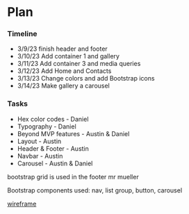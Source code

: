 # Plan

### Timeline
* 3/9/23 finish header and footer
* 3/10/23 Add container 1 and gallery
* 3/11/23 Add container 3 and media queries
* 3/12/23 Add Home and Contacts
* 3/13/23 Change colors and add Bootstrap icons
* 3/14/23 Make gallery a carousel

### Tasks
* Hex color codes - Daniel
* Typography - Daniel
* Beyond MVP features - Austin & Daniel
* Layout - Austin
* Header & Footer - Austin
* Navbar - Austin
* Carousel - Austin & Daniel

bootstrap grid is used in the footer mr mueller

Bootstrap components used: nav, list group, button, carousel

[wireframe](https://wireframe.cc/K6U5F4)
